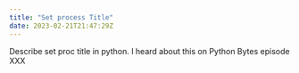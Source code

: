 ```yaml
---
title: "Set process Title"
date: 2023-02-21T21:47:29Z
---
```

Describe set proc title in python. I heard about this on Python Bytes episode XXX

